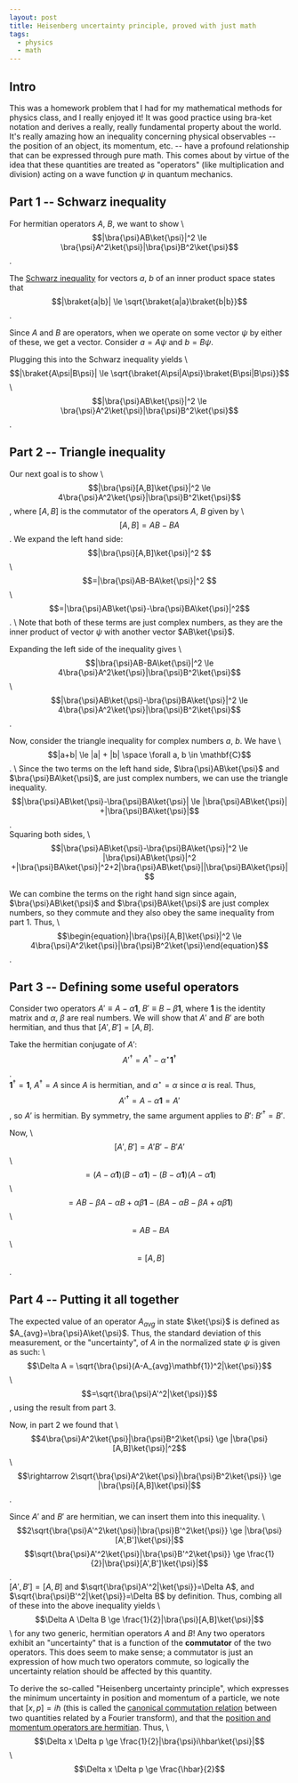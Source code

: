 ```yaml
---
layout: post
title: Heisenberg uncertainty principle, proved with just math
tags:
  - physics
  - math
---
```

## Intro
This was a homework problem that I had for my mathematical methods for physics class, and I really enjoyed it! It was good practice using bra-ket notation and derives a really, really fundamental property about the world. It's really amazing how an inequality concerning physical observables -- the position of an object, its momentum, etc. -- have a profound relationship that can be expressed through pure math. This comes about by virtue of the idea that these quantities are treated as "operators" (like multiplication and division) acting on a wave function $\psi$ in quantum mechanics.

## Part 1 -- Schwarz inequality
For hermitian operators $A$, $B$, we want to show \ $$|\bra{\psi}AB\ket{\psi}|^2 \le \bra{\psi}A^2\ket{\psi}|\bra{\psi}B^2\ket{\psi}$$.

The [Schwarz inequality](https://en.wikipedia.org/wiki/Cauchy%E2%80%93Schwarz_inequality) for vectors $a$, $b$ of an inner product space states that \
$$|\braket{a|b}| \le \sqrt{\braket{a|a}\braket{b|b}}$$.

Since $A$ and $B$ are operators, when we operate on some vector $\psi$ by either of these, we get a vector. Consider $a=A\psi$ and $b=B\psi$.

Plugging this into the Schwarz inequality yields \ $$|\braket{A\psi|B\psi}| \le \sqrt{\braket{A\psi|A\psi}\braket{B\psi|B\psi}}$$ \ $$|\bra{\psi}AB\ket{\psi}|^2 \le \bra{\psi}A^2\ket{\psi}|\bra{\psi}B^2\ket{\psi}$$.

## Part 2 -- Triangle inequality

Our next goal is to show \ $$|\bra{\psi}[A,B]\ket{\psi}|^2 \le 4\bra{\psi}A^2\ket{\psi}|\bra{\psi}B^2\ket{\psi}$$ \, where $[A,B]$ is the commutator of the operators $A$, $B$ given by \ $$[A,B] = AB - BA$$.
We expand the left hand side: \
$$|\bra{\psi}[A,B]\ket{\psi}|^2 $$ \ $$=|\bra{\psi}AB-BA\ket{\psi}|^2 $$ \ $$=|\bra{\psi}AB\ket{\psi}-\bra{\psi}BA\ket{\psi}|^2$$. \ Note that both of these terms are just complex numbers, as they are the inner product of vector $\psi$ with another vector $AB\ket{\psi}$.

Expanding the left side of the inequality gives \ $$|\bra{\psi}AB-BA\ket{\psi}|^2 \le 4\bra{\psi}A^2\ket{\psi}|\bra{\psi}B^2\ket{\psi}$$ \ $$|\bra{\psi}AB\ket{\psi}-\bra{\psi}BA\ket{\psi}|^2 \le 4\bra{\psi}A^2\ket{\psi}|\bra{\psi}B^2\ket{\psi}$$.

Now, consider the triangle inequality for complex numbers $a$, $b$. We have \ $$|a+b| \le |a| + |b| \space \forall a, b \in \mathbf{C}$$. \ Since the two terms on the left hand side, $\bra{\psi}AB\ket{\psi}$ and $\bra{\psi}BA\ket{\psi}$, are just complex numbers, we can use the triangle inequality. \
$$|\bra{\psi}AB\ket{\psi}-\bra{\psi}BA\ket{\psi}| \le |\bra{\psi}AB\ket{\psi}| +|\bra{\psi}BA\ket{\psi}|$$. \
Squaring both sides, \ $$|\bra{\psi}AB\ket{\psi}-\bra{\psi}BA\ket{\psi}|^2 \le |\bra{\psi}AB\ket{\psi}|^2 +|\bra{\psi}BA\ket{\psi}|^2+2|\bra{\psi}AB\ket{\psi}||\bra{\psi}BA\ket{\psi}|$$

We can combine the terms on the right hand sign since again, $\bra{\psi}AB\ket{\psi}$ and $\bra{\psi}BA\ket{\psi}$ are just complex numbers, so they commute and they also obey the same inequality from part 1. Thus, \ $$\begin{equation}|\bra{\psi}[A,B]\ket{\psi}|^2 \le 4\bra{\psi}A^2\ket{\psi}|\bra{\psi}B^2\ket{\psi}\end{equation}$$.

## Part 3 -- Defining some useful operators

Consider two operators $A'\equiv A-\alpha\mathbf{1}$, $B'\equiv B-\beta\mathbf{1}$, where $\mathbf{1}$ is the identity matrix and $\alpha$, $\beta$ are real numbers. We will show that $A'$ and $B'$ are both hermitian, and thus that $[A',B']=[A,B]$.

Take the hermitian conjugate of $A'$: \
$${A'}^{\dagger}=A^{\dagger}-{\alpha}^{\star}\mathbf{1}^{\dagger}$$. \
$\mathbf{1}^{\dagger}=\mathbf{1}$, ${A}^{\dagger}=A$ since $A$ is hermitian, and ${\alpha}^{\star}=\alpha$ since $\alpha$ is real. Thus, \
$${A'}^{\dagger}=A-{\alpha}\mathbf{1}=A'$$, so $A'$ is hermitian. By symmetry, the same argument applies to $B'$: ${B'}^{\dagger}=B'$.

Now, \ $$[A', B']=A'B'-B'A'$$ \ $$=(A-\alpha\mathbf{1})(B-\alpha\mathbf{1})-(B-\alpha\mathbf{1})(A-\alpha\mathbf{1})$$ \ $$=AB-\beta A-\alpha B + \alpha\beta\mathbf{1}-(BA-\alpha B-\beta A + \alpha\beta\mathbf{1})$$ \ $$=AB-BA$$ \ $$=[A,B]$$.

## Part 4 -- Putting it all together

The expected value of an operator $A_{avg}$ in state $\ket{\psi}$ is defined as $A_{avg}=\bra{\psi}A\ket{\psi}$. Thus, the standard deviation of this measurement, or the "uncertainty", of $A$ in the normalized state $\psi$ is given as such: \ $$\Delta A = \sqrt{\bra{\psi}(A-A_{avg}\mathbf{1})^2|\ket{\psi}}$$ \ $$=\sqrt{\bra{\psi}A'^2|\ket{\psi}}$$, using the result from part 3.

Now, in part 2 we found that \ $$4\bra{\psi}A^2\ket{\psi}|\bra{\psi}B^2\ket{\psi} \ge |\bra{\psi}[A,B]\ket{\psi}|^2$$ \ $$\rightarrow 2\sqrt{\bra{\psi}A^2\ket{\psi}|\bra{\psi}B^2\ket{\psi}} \ge |\bra{\psi}[A,B]\ket{\psi}|$$.

Since $A'$ and $B'$ are hermitian, we can insert them into this inequality. \ $$2\sqrt{\bra{\psi}A'^2\ket{\psi}|\bra{\psi}B'^2\ket{\psi}} \ge |\bra{\psi}[A',B']\ket{\psi}|$$$$\sqrt{\bra{\psi}A'^2\ket{\psi}|\bra{\psi}B'^2\ket{\psi}} \ge \frac{1}{2}|\bra{\psi}[A',B']\ket{\psi}|$$.\
$[A', B']=[A,B]$ and $\sqrt{\bra{\psi}A'^2|\ket{\psi}}=\Delta A$, and $\sqrt{\bra{\psi}B'^2|\ket{\psi}}=\Delta B$ by definition. Thus, combing all of these into the above inequality yields
\ $$\Delta A \Delta B \ge \frac{1}{2}|\bra{\psi}[A,B]\ket{\psi}|$$ \ for any two generic, hermitian operators $A$ and $B$! Any two operators exhibit an "uncertainty" that is a function of the **commutator** of the two operators. This does seem to make sense; a commutator is just an expression of how much two operators commute, so logically the uncertainty relation should be affected by this quantity.

To derive the so-called "Heisenberg uncertainty principle", which expresses the minimum uncertainty in position and momentum of a particle, we note that $[x,p]=i \hbar$ (this is called the [canonical commutation relation](https://en.wikipedia.org/wiki/Canonical_commutation_relation) between two quantities related by a Fourier transform), and that the [position and momentum operators are hermitian](https://physics.stackexchange.com/questions/593204/showing-that-position-and-momentum-operators-are-hermitian). Thus, \ $$\Delta x \Delta p \ge \frac{1}{2}|\bra{\psi}i\hbar\ket{\psi}|$$ \ $$\Delta x \Delta p \ge \frac{\hbar}{2}$$